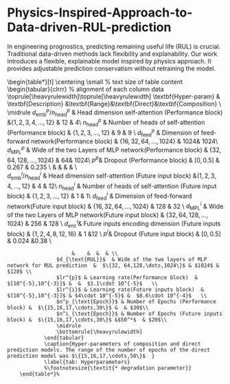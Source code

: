 # Physics-Inspired-Approach-to-Data-driven-RUL-prediction
In engineering prognostics, predicting remaining useful life (RUL) is crucial. Traditional data-driven methods lack flexibility and explanability. Our work introduces a flexible, explainable model inspired by physics approach. It provides adjustable prediction conservatism without retraining the model.


\begin{table*}[t]
          \centering
                \small % text size of table content
                \begin{tabular}{clrrr} % alignment of each column data
                    \toprule[\heavyrulewidth]\toprule[\heavyrulewidth]
                    \textbf{Hyper-param} & \textbf{Description} &\textbf{Range}&\textbf{Direct}&\textbf{Composition} \\ 
                    \midrule
                     $d^p_{\text{emb}}/n^p_{\text{head}}$  & Head dimension self-attention  (Performance block)   &$\{1,2,3,4,\dots,12\}$ & 12 & 4\\
                    $n^p_{\text{head}}$ &  Number of heads of self-attention (Performance block)    &  $\{1,2,3,\dots,12\}$  & 9 &   9 \\
                    $d^p_{\text{feed}}$  & Dimension of feed-forward network(Performance block)      &  $\{16,32, 64,\dots,1024\}$ &  1024&  1024\\
                    $d^p_{\text{MPL}}$ & Wide of the two Layers of MLP network(Performance block)      &  $\{32, 64,128,\dots,1024\}$ & 64&  1024\\
                    $p^p$& Dropout (Performance block)  &  $[0,0.5]$ & 0.267  & 0.235 \\
                        &    &  &  & \\                
                    $d^i_{\text{emb}}/n^i_{\text{head}}$  & Head dimension self-attention  (Future input block)   &$\{1,2,3,4,\dots,12\}$ & 4 & 12\\
                    $n^i_{\text{head}}$ &  Number of heads of self-attention (Future input block)    &  $\{1,2,3,\dots,12\}$  & 1 &    1\\
                    $d^i_{\text{feed}}$  & Dimension of feed-forward network(Future input block)      &  $\{16,32, 64,\dots,1024\}$ & 128  & 32 \\
                    $d^i_{\text{MPL}}$ & Wide of the two Layers of MLP network(Future input block)      &  $\{32, 64,128,\dots,1024\}$ & 256 & 128 \\
                     $d_{\text{enc}}^i$& Future inputs encoding dimension (Future inputs block)  &  $\{1, 2,4,8,12,16\}$ & 1 &12 \\
                    $p^i$& Dropout (Future input block)  &  $[0,0.5]$ & 0.024 &0.38   \\
                   
                         &    &  &  & \\   
                    $d_{\text{RUL}}$  & Wide of the two layers of MLP network for RUL prediction  &  $\{32, 64,128,\dots,1024\}$ & $1024$ & $128$ \\
                    $lr^{p}$ & Learning rate(Performance block)  &  $[10^{-5},10^{-3}]$ &  &  $3.1\cdot 10^{-5}$   \\
                    $lr^{i}$ & Learning rate(Future inputs block)  &  $[10^{-5},10^{-3}]$ & $4\cdot 10^{-5}$ &  $8.6\cdot 10^{-4}$   \\
                    $n^p_{\text{Epoch}}$ & Number of Epochs (Performance block) &  $\{15,16,17,\cdots,30\}$ &  & $30$\\
                    $n^i_{\text{Epoch}}$ & Number of Epochs (Future inputs block) &  $\{15,16,17,\cdots,30\}$ &$50^*$  & $20$\\
                    \midrule
                    \bottomrule[\heavyrulewidth] 
                \end{tabular}
                \caption{Hyper-parameters of composition and direct prediction models. The range of the number of epochs of the direct prediction model was $\{15,16,17,\cdots,50\}$  } 
                \label{tab: Hyperparameters}               
                %\footnotesize{\textit{* degradation parameter}}
        \end{table*}%
